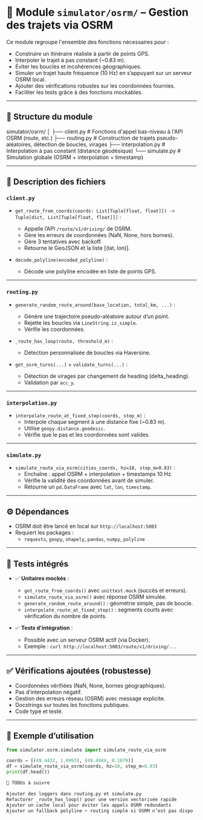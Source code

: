 # 🧭 Module `simulator/osrm/` – Gestion des trajets via OSRM

Ce module regroupe l'ensemble des fonctions nécessaires pour :

- Construire un itinéraire réaliste à partir de points GPS.
- Interpoler le trajet à pas constant (~0.83 m).
- Éviter les boucles et incohérences géographiques.
- Simuler un trajet haute fréquence (10 Hz) en s’appuyant sur un serveur OSRM local.
- Ajouter des vérifications robustes sur les coordonnées fournies.
- Faciliter les tests grâce à des fonctions mockables.

---

## 📁 Structure du module

simulator/osrm/
│
├── client.py # Fonctions d'appel bas-niveau à l'API OSRM (route, etc.)
├── routing.py # Construction de trajets pseudo-aléatoires, détection de boucles, virages
├── interpolation.py # Interpolation à pas constant (distance géodésique)
└── simulate.py # Simulation globale (OSRM + interpolation + timestamp)


---

## 🧩 Description des fichiers

### `client.py`

- `get_route_from_coords(coords: List[Tuple[float, float]]) -> Tuple[dict, List[Tuple[float, float]]]` :
  - Appelle l’API `/route/v1/driving/` de OSRM.
  - Gère les erreurs de coordonnées (NaN, None, hors bornes).
  - Gère 3 tentatives avec backoff.
  - Retourne le GeoJSON et la liste [(lat, lon)].

- `decode_polyline(encoded_polyline)` :
  - Décode une polyline encodée en liste de points GPS.

---

### `routing.py`

- `generate_random_route_around(base_location, total_km, ...)` :
  - Génère une trajectoire pseudo-aléatoire autour d’un point.
  - Rejette les boucles via `LineString.is_simple`.
  - Vérifie les coordonnées.

- `_route_has_loop(route, threshold_m)` :
  - Détection personnalisée de boucles via Haversine.

- `get_osrm_turns(...)` + `validate_turns(...)` :
  - Détection de virages par changement de heading (delta_heading).
  - Validation par `acc_y`.

---

### `interpolation.py`

- `interpolate_route_at_fixed_step(coords, step_m)` :
  - Interpole chaque segment à une distance fixe (~0.83 m).
  - Utilise `geopy.distance.geodesic`.
  - Vérifie que le pas et les coordonnées sont valides.

---

### `simulate.py`

- `simulate_route_via_osrm(cities_coords, hz=10, step_m=0.83)` :
  - Enchaîne : appel OSRM + interpolation + timestamps 10 Hz.
  - Vérifie la validité des coordonnées avant de simuler.
  - Retourne un `pd.DataFrame` avec `lat`, `lon`, `timestamp`.

---

## ⚙️ Dépendances

- OSRM doit être lancé en local sur `http://localhost:5003`
- Requiert les packages :
  - `requests`, `geopy`, `shapely`, `pandas`, `numpy`, `polyline`

---

## 🧪 Tests intégrés

- ✅ **Unitaires mockés** :
  - `get_route_from_coords()` avec `unittest.mock` (succès et erreurs).
  - `simulate_route_via_osrm()` avec réponse OSRM simulée.
  - `generate_random_route_around()` : géométrie simple, pas de boucle.
  - `interpolate_route_at_fixed_step()` : segments courts avec vérification du nombre de points.

- ✅ **Tests d’intégration** :
  - Possible avec un serveur OSRM actif (via Docker).
  - Exemple : `curl http://localhost:5003/route/v1/driving/...`

---

## ✅ Vérifications ajoutées (robustesse)

- Coordonnées vérifiées (NaN, None, bornes géographiques).
- Pas d’interpolation négatif.
- Gestion des erreurs réseau (OSRM) avec message explicite.
- Docstrings sur toutes les fonctions publiques.
- Code typé et testé.

---

## 📌 Exemple d’utilisation

```python
from simulator.osrm.simulate import simulate_route_via_osrm

coords = [(49.4431, 1.0993), (49.4944, 0.1079)]
df = simulate_route_via_osrm(coords, hz=10, step_m=0.83)
print(df.head())

📝 TODOs à suivre

Ajouter des loggers dans routing.py et simulate.py
Refactorer _route_has_loop() pour une version vectorisée rapide
Ajouter un cache local pour éviter les appels OSRM redondants
Ajouter un fallback polyline + routing simple si OSRM n’est pas dispo
